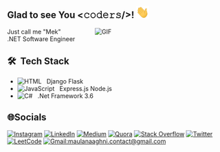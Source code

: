     
## Glad to see You <𝚌𝚘𝚍𝚎𝚛𝚜/>! <img src="https://raw.githubusercontent.com/ABSphreak/ABSphreak/master/gifs/Hi.gif" width="30px">
<img align="right" alt="GIF" src="https://miro.medium.com/v2/resize:fit:640/format:webp/0*F4t8-xz-b98ZcvEH.gif" width="300px" />
Just call me "Mek" <br>
.NET Software Engineer

## 🛠 &nbsp;Tech Stack

- ![HTML](https://img.shields.io/badge/-Python-333333?style=flat&logo=Python) &nbsp;
  Django
  Flask
- ![JavaScript](https://img.shields.io/badge/-JavaScript-333333?style=flat&logo=javascript) &nbsp;
  Express.js
  Node.js
- ![C#](https://img.shields.io/badge/-c-333333?style=flat&logo=csharp) &nbsp;
  .Net Framework 3.6
##

## 🌐Socials
<!--[![Discord](https://img.shields.io/badge/Discord-%237289DA.svg?logo=discord&logoColor=white)](https://discord.gg/610988141892861976) --> 
<!-- [![Facebook](https://img.shields.io/badge/Facebook-%231877F2.svg?logo=Facebook&logoColor=white)](https://facebook.com/mclanaaghni)--> 
[![Instagram](https://img.shields.io/badge/Instagram-%23E4405F.svg?style=for-the-badge&logo=Instagram&logoColor=white)](https://instagram.com/maulanaaghnii) [![LinkedIn](https://img.shields.io/badge/linkedin-%230077B5.svg?style=for-the-badge&logo=linkedin&logoColor=white)](https://linkedin.com/in/maulanaaghnii) [![Medium](https://img.shields.io/badge/Medium-12100E?style=for-the-badge&logo=medium&logoColor=white)](https://medium.com/@maulanaaghnii) [![Quora](https://img.shields.io/badge/Quora-%23B92B27.svg?style=for-the-badge&logo=Quora&logoColor=white)](https://quora.com/profile/TB-Maulana-Aghni) [![Stack Overflow](https://img.shields.io/badge/-Stackoverflow-FE7A16?style=for-the-badge&logo=stack-overflow&logoColor=white)](https://stackoverflow.com/users/13270272) [![Twitter](https://img.shields.io/badge/X-%23000000.svg?style=for-the-badge&logo=X&logoColor=white)](https://twitter.com/maulanaaghnii) [![LeetCode](https://img.shields.io/badge/LeetCode-000000?style=for-the-badge&logo=LeetCode&logoColor=#d16c06)](https://leetcode.com/maulanaaghnii/) [![Gmail:maulanaaghni.contact@gmail.com](https://img.shields.io/badge/Gmail-D14836?style=for-the-badge&logo=gmail&logoColor=white)](mailto:maulanaaghni.contact@gmail.com) <!-- [![YouTube](https://img.shields.io/badge/YouTube-%23FF0000.svg?logo=YouTube&logoColor=white)](https://youtube.com/c/Maulana Aghni)  -->



